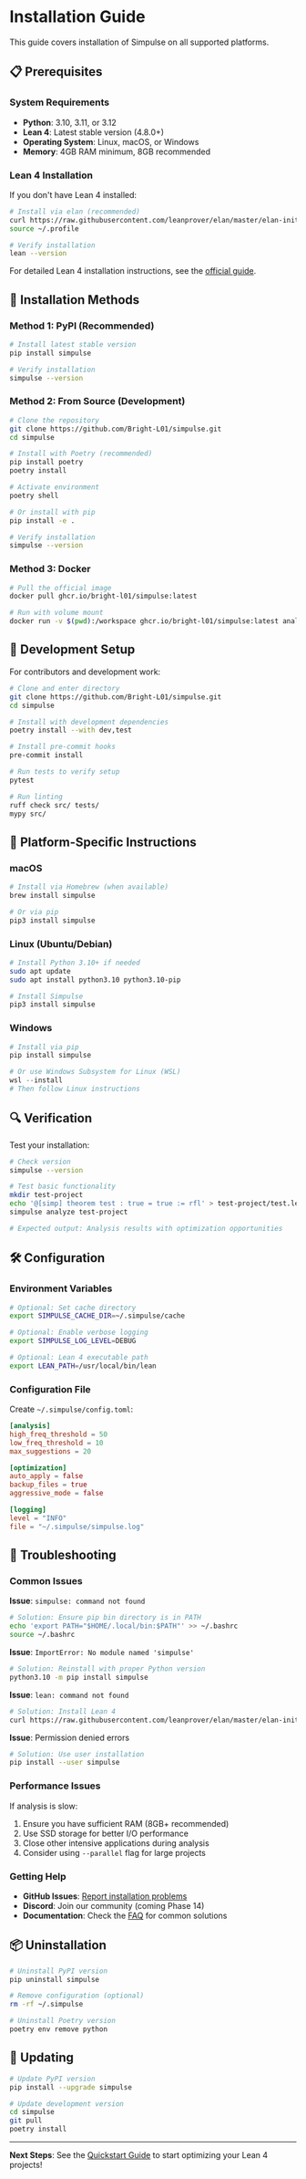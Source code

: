 # Installation Guide

This guide covers installation of Simpulse on all supported platforms.

## 📋 Prerequisites

### System Requirements
- **Python**: 3.10, 3.11, or 3.12
- **Lean 4**: Latest stable version (4.8.0+)
- **Operating System**: Linux, macOS, or Windows
- **Memory**: 4GB RAM minimum, 8GB recommended

### Lean 4 Installation

If you don't have Lean 4 installed:

```bash
# Install via elan (recommended)
curl https://raw.githubusercontent.com/leanprover/elan/master/elan-init.sh -sSf | sh
source ~/.profile

# Verify installation
lean --version
```

For detailed Lean 4 installation instructions, see the [official guide](https://leanprover.github.io/lean4/doc/quickstart.html).

## 🚀 Installation Methods

### Method 1: PyPI (Recommended)

```bash
# Install latest stable version
pip install simpulse

# Verify installation
simpulse --version
```

### Method 2: From Source (Development)

```bash
# Clone the repository
git clone https://github.com/Bright-L01/simpulse.git
cd simpulse

# Install with Poetry (recommended)
pip install poetry
poetry install

# Activate environment
poetry shell

# Or install with pip
pip install -e .

# Verify installation
simpulse --version
```

### Method 3: Docker

```bash
# Pull the official image
docker pull ghcr.io/bright-l01/simpulse:latest

# Run with volume mount
docker run -v $(pwd):/workspace ghcr.io/bright-l01/simpulse:latest analyze /workspace
```

## 🔧 Development Setup

For contributors and development work:

```bash
# Clone and enter directory
git clone https://github.com/Bright-L01/simpulse.git
cd simpulse

# Install with development dependencies
poetry install --with dev,test

# Install pre-commit hooks
pre-commit install

# Run tests to verify setup
pytest

# Run linting
ruff check src/ tests/
mypy src/
```

## 🎯 Platform-Specific Instructions

### macOS

```bash
# Install via Homebrew (when available)
brew install simpulse

# Or via pip
pip3 install simpulse
```

### Linux (Ubuntu/Debian)

```bash
# Install Python 3.10+ if needed
sudo apt update
sudo apt install python3.10 python3.10-pip

# Install Simpulse
pip3 install simpulse
```

### Windows

```powershell
# Install via pip
pip install simpulse

# Or use Windows Subsystem for Linux (WSL)
wsl --install
# Then follow Linux instructions
```

## 🔍 Verification

Test your installation:

```bash
# Check version
simpulse --version

# Test basic functionality
mkdir test-project
echo '@[simp] theorem test : true = true := rfl' > test-project/test.lean
simpulse analyze test-project

# Expected output: Analysis results with optimization opportunities
```

## 🛠️ Configuration

### Environment Variables

```bash
# Optional: Set cache directory
export SIMPULSE_CACHE_DIR=~/.simpulse/cache

# Optional: Enable verbose logging
export SIMPULSE_LOG_LEVEL=DEBUG

# Optional: Lean 4 executable path
export LEAN_PATH=/usr/local/bin/lean
```

### Configuration File

Create `~/.simpulse/config.toml`:

```toml
[analysis]
high_freq_threshold = 50
low_freq_threshold = 10
max_suggestions = 20

[optimization]
auto_apply = false
backup_files = true
aggressive_mode = false

[logging]
level = "INFO"
file = "~/.simpulse/simpulse.log"
```

## 🚧 Troubleshooting

### Common Issues

**Issue**: `simpulse: command not found`
```bash
# Solution: Ensure pip bin directory is in PATH
echo 'export PATH="$HOME/.local/bin:$PATH"' >> ~/.bashrc
source ~/.bashrc
```

**Issue**: `ImportError: No module named 'simpulse'`
```bash
# Solution: Reinstall with proper Python version
python3.10 -m pip install simpulse
```

**Issue**: `lean: command not found`
```bash
# Solution: Install Lean 4
curl https://raw.githubusercontent.com/leanprover/elan/master/elan-init.sh -sSf | sh
```

**Issue**: Permission denied errors
```bash
# Solution: Use user installation
pip install --user simpulse
```

### Performance Issues

If analysis is slow:
1. Ensure you have sufficient RAM (8GB+ recommended)
2. Use SSD storage for better I/O performance
3. Close other intensive applications during analysis
4. Consider using `--parallel` flag for large projects

### Getting Help

- **GitHub Issues**: [Report installation problems](https://github.com/Bright-L01/simpulse/issues)
- **Discord**: Join our community (coming Phase 14)
- **Documentation**: Check the [FAQ](FAQ.md) for common solutions

## 📦 Uninstallation

```bash
# Uninstall PyPI version
pip uninstall simpulse

# Remove configuration (optional)
rm -rf ~/.simpulse

# Uninstall Poetry version
poetry env remove python
```

## 🔄 Updating

```bash
# Update PyPI version
pip install --upgrade simpulse

# Update development version
cd simpulse
git pull
poetry install
```

---

**Next Steps**: See the [Quickstart Guide](QUICKSTART.md) to start optimizing your Lean 4 projects!